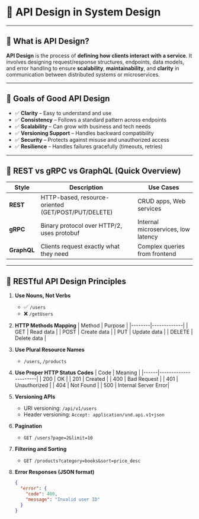 
# 🧠 API Design in System Design

---

## 🔹 What is API Design?

**API Design** is the process of **defining how clients interact with a service**. It involves designing request/response structures, endpoints, data models, and error handling to ensure **scalability**, **maintainability**, and **clarity** in communication between distributed systems or microservices.

---

## 🔹 Goals of Good API Design

- ✅ **Clarity** – Easy to understand and use
- ✅ **Consistency** – Follows a standard pattern across endpoints
- ✅ **Scalability** – Can grow with business and tech needs
- ✅ **Versioning Support** – Handles backward compatibility
- ✅ **Security** – Protects against misuse and unauthorized access
- ✅ **Resilience** – Handles failures gracefully (timeouts, retries)

---

## 🔹 REST vs gRPC vs GraphQL (Quick Overview)

| Style      | Description                                     | Use Cases                         |
|------------|--------------------------------------------------|-----------------------------------|
| **REST**   | HTTP-based, resource-oriented (GET/POST/PUT/DELETE) | CRUD apps, Web services           |
| **gRPC**   | Binary protocol over HTTP/2, uses protobuf       | Internal microservices, low latency |
| **GraphQL**| Clients request exactly what they need           | Complex queries from frontend     |

---

## 🔹 RESTful API Design Principles

1. **Use Nouns, Not Verbs**  
   - ✅ `/users`  
   - ❌ `/getUsers`

2. **HTTP Methods Mapping**
   | Method | Purpose     |
   |--------|-------------|
   | GET    | Read data   |
   | POST   | Create data |
   | PUT    | Update data |
   | DELETE | Delete data |

3. **Use Plural Resource Names**
   - `/users`, `/products`

4. **Use Proper HTTP Status Codes**
   | Code | Meaning             |
   |------|----------------------|
   | 200  | OK                   |
   | 201  | Created              |
   | 400  | Bad Request          |
   | 401  | Unauthorized         |
   | 404  | Not Found            |
   | 500  | Internal Server Error|

5. **Versioning APIs**
   - URI versioning: `/api/v1/users`
   - Header versioning: `Accept: application/vnd.api.v1+json`

6. **Pagination**
   - `GET /users?page=2&limit=10`

7. **Filtering and Sorting**
   - `GET /products?category=books&sort=price_desc`

8. **Error Responses (JSON format)**
   ```json
   {
     "error": {
       "code": 400,
       "message": "Invalid user ID"
     }
   }
